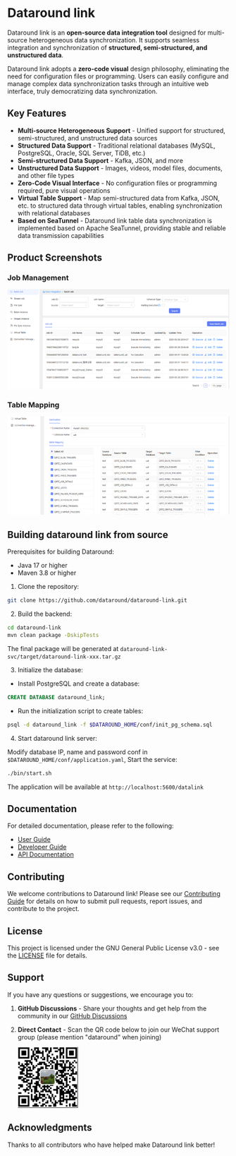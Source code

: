 # Dataround link

Dataround link is an **open-source data integration tool** designed for multi-source heterogeneous data synchronization. It supports seamless integration and synchronization of **structured, semi-structured, and unstructured data**.

Dataround link adopts a **zero-code visual** design philosophy, eliminating the need for configuration files or programming. Users can easily configure and manage complex data synchronization tasks through an intuitive web interface, truly democratizing data synchronization.

## Key Features

- **Multi-source Heterogeneous Support** - Unified support for structured, semi-structured, and unstructured data sources
- **Structured Data Support** - Traditional relational databases (MySQL, PostgreSQL, Oracle, SQL Server, TiDB, etc.)
- **Semi-structured Data Support** - Kafka, JSON, and more
- **Unstructured Data Support** - Images, videos, model files, documents, and other file types
- **Zero-Code Visual Interface** - No configuration files or programming required, pure visual operations
- **Virtual Table Support** - Map semi-structured data from Kafka, JSON, etc. to structured data through virtual tables, enabling synchronization with relational databases
- **Based on SeaTunnel** - Dataround link table data synchronization is implemented based on Apache SeaTunnel, providing stable and reliable data transmission capabilities



## Product Screenshots

### Job Management
![Job Management](docs/imgs/joblist.png)

### Table Mapping
![Table Mapping](docs/imgs/tablemapping.png)


## Building dataround link from source

Prerequisites for building Dataround:

- Java 17 or higher
- Maven 3.8 or higher

1. Clone the repository:
```bash
git clone https://github.com/dataround/dataround-link.git
```

2. Build the backend:
```bash
cd dataround-link
mvn clean package -DskipTests
```

The final package will be generated at `dataround-link-svc/target/dataround-link-xxx.tar.gz`

3. Initialize the database:

- Install PostgreSQL and create a database:
```sql
CREATE DATABASE dataround_link;
```
- Run the initialization script to create tables:
```bash
psql -d dataround_link -f $DATAROUND_HOME/conf/init_pg_schema.sql
```

4. Start dataround link server:

Modify database IP, name and password conf in `$DATAROUND_HOME/conf/application.yaml`, Start the service:
```bash
./bin/start.sh
```

The application will be available at `http://localhost:5600/datalink`


## Documentation

For detailed documentation, please refer to the following:
- [User Guide](docs/user-guide.md)
- [Developer Guide](docs/developer-guide.md)
- [API Documentation](docs/api-documentation.md)

## Contributing

We welcome contributions to Dataround link! Please see our [Contributing Guide](CONTRIBUTING.md) for details on how to submit pull requests, report issues, and contribute to the project.

## License

This project is licensed under the GNU General Public License v3.0 - see the [LICENSE](LICENSE) file for details.

## Support

If you have any questions or suggestions, we encourage you to:

1. **GitHub Discussions** - Share your thoughts and get help from the community in our [GitHub Discussions](https://github.com/dataround/dataround-link/discussions)
2. **Direct Contact** - Scan the QR code below to join our WeChat support group (please mention "dataround" when joining)

    ![wechat qr code](docs/imgs/author_wechat.png)

## Acknowledgments

Thanks to all contributors who have helped make Dataround link better! 